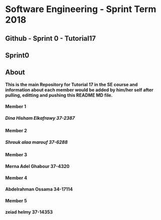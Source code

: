 
# **Software Engineering - Sprint Term 2018**
## Github - Sprint 0 - Tutorial17



## Sprint0

## About
   **This is the main Repository for Tutorial 17 in the SE course and information about each member would be added by him/her self after pulling, editting and pushing this README MD file.**

#### Member 1
##### Dina Hisham Elkafrawy 37-2387


#### Member 2
##### Shrouk alaa marouf 37-6288

#### Member 3
#### Merna Adel Ghabour 37-4320

#### Member 4
#### Abdelrahman Ossama 34-17114

#### Member 5
#### zeiad helmy 37-14353

